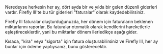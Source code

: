 Neredeyse herkesin her ay, dört ayda bir ve yılda bir gelen düzenli giderleri vardır. Firefly III'te bu tür giderleri "faturalar" olarak kaydedebilirsiniz.

Firefly III faturalar oluşturduğunuzda, her dönem için faturaların beklenen miktarlarını raporlar. Bu faturalar otomatik olarak kendilerini hareketlerle eşleştireceklerdir, yani bu miktarlar dönem ilerledikçe aşağı gider.

Kısaca, "kira" veya "sigorta" için fatura oluşturabilirsiniz ve Firefly III, her ay bunlar için ödeme yaptıysanız, bunu gösterecektir.